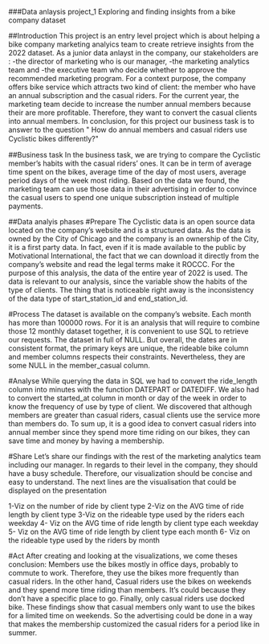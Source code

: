 ###Data anlaysis project_1
Exploring and finding insights from a bike company dataset

##Introduction
This project is an entry level project which is about helping a bike company marketing analyics team to create retrieve insights from the 2022 dataset.
As a junior data anlayst in the company, our stakeholders are :
-the director of marketing who is our manager, 
-the marketing analytics team and
-the executive team who decide whether to approve the recommended marketing program.
For a context purpose, the company offers bike service which attracts  two kind of client: the member who have an annual subscription and the casual riders.
For the current year, the marketing team decide to increase the number  annual members because their are more profitable. Therefore, they want to convert the casual
clients into annual members.
In conclusion, for this project our business task is to answer to the question " How do annual members and casual riders use Cyclistic bikes diﬀerently?"

##Business task
In the business task, we are trying to compare the Cyclistic member’s habits with the casual riders’ ones. 
It can be in term of average time spent on the bikes, average time of the day of most users, average period days of the week most riding. 
Based on the data we found, the marketing team can use those data in their advertising in order to convince the casual
users to spend one unique subscription instead of multiple payments.


##Data analyis phases 
#Prepare
The Cyclistic data is an open source data located on the company’s website and is a structured data.
As the data is owned by the City of Chicago and the company is an ownership of the City, it is a first party data.
In fact, even if it is made available to the public by Motivational International,
the fact that we can download it directly from the company’s website and read the legal terms make it ROCCC.
For the purpose of this analysis, the data of the entire year of 2022 is used.
The data is relevant to our analysis, since the variable show the habits of the type of clients.
The thing that is noticeable right away is the inconsistency of the data type of start_station_id and end_station_id. 

#Process
The dataset is available on the company’s website. Each month has more than 100000 rows.
For it is an analysis that will require to combine those 12 monthly dataset together, it is convenient to use SQL to retrieve our requests.
The dataset in full of NULL. But overall, the dates are in consistent format, the primary keys are unique, the rideable bike column and member 
columns respects their constraints.
Nevertheless, they are some NULL in the member_casual column.


#Analyse
While querying the data in SQL we had to convert the ride_length column into minutes with the function DATEPART or DATEDIFF.
We also had to convert the started_at column in month or day of the week in order to know the frequency of use by type of client.
We discovered that although members are greater than casual riders, casual clients use the service more than members do. 
To sum up, it is a good idea to convert casual riders into annual member since they spend more time riding on our bikes,
they can save time and money by having a membership.

#Share
Let’s share our findings with the rest of the marketing analytics team including our manager.
In regards to their level in the company, they should have a busy schedule.
Therefore, our visualization should be concise and easy to understand.
The next lines are the visualisation that could be displayed on the presentation

1-Viz on the number of ride by client type
2-Viz on the AVG time of ride length by client type
3-Viz on the rideable type used by the riders each weekday
4- Viz on the AVG time of ride length by client type each weekday
5- Viz on the AVG time of ride length by client type each month
6- Viz on the rideable type used by the riders by month

#Act
After creating and looking at the visualizations, we come theses conclusion:
Members use the bikes mostly in office days, probably to commute to work.
Therefore, they use the bikes more frequently than casual riders.
In the other hand, Casual riders use the bikes on weekends and they spend more time riding than members.
It’s could because they don’t have a specific place to go. Finally, only casual riders use docked bike. 
These findings show that casual members only want to use the bikes for a limited time on weekends. 
So the advertising could be done in a way that makes the membership customized the casual riders for a period like in summer.

